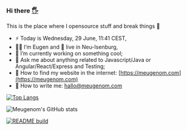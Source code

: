 ### Hi there <a href="https://meugenom.com">🖐</a>

This is the place where I opensource stuff and break things :rofl:

- ⚡  Today is Wednesday, 29 June, 11:41 CEST,
- 👨‍💼 I’m Eugen and 🏡 live in Neu-Isenburg,
- 🔭 I’m currently working on something cool;
- 💬 Ask me about anything related to Javascript/Java or Angular/React/Express and Testing;
- 📀 How to find my website in the internet: [https://meugenom.com](https://meugenom.com)
- 💾 How to write me: hallo@meugenom.com

[![Top Langs](https://github-readme-stats.vercel.app/api/top-langs/?username=meugenom&layout=compact&hide=CSS,PYTHON)](https://github.com/meugenom)

![Meugenom's GitHub stats](https://github-readme-stats.vercel.app/api?username=meugenom&show_icons=true)

[![README build](https://github.com/meugenom/meugenom/actions/workflows/main.yaml/badge.svg)](https://github.com/meugenom/meugenom/actions/workflows/main.yaml)

